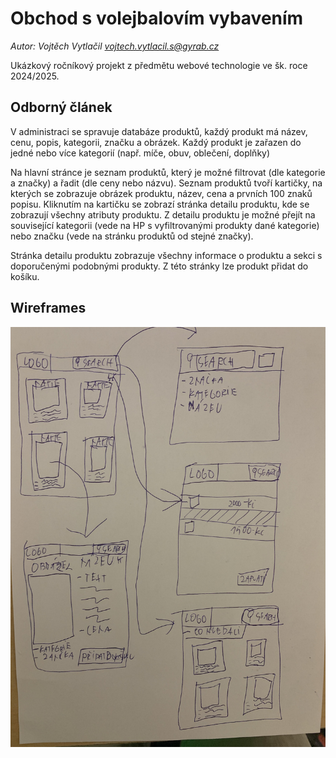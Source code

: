 # Obchod s volejbalovím vybavením

*Autor: Vojtěch Vytlačil vojtech.vytlacil.s@gyrab.cz*

Ukázkový ročníkový projekt z předmětu webové technologie ve šk. roce 2024/2025.

## Odborný článek

V administraci se spravuje databáze produktů, každý produkt má název, cenu, popis, kategorii, značku a obrázek. Každý produkt je zařazen do jedné nebo více kategorií (např. míče, obuv, oblečení, doplňky)


Na hlavní stránce je seznam produktů, který je možné filtrovat (dle kategorie a značky) a řadit (dle ceny nebo názvu). Seznam produktů tvoří kartičky, na kterých se zobrazuje obrázek produktu, název, cena a prvních 100 znaků popisu. Kliknutím na kartičku se zobrazí stránka detailu produktu, kde se zobrazují všechny atributy produktu. Z detailu produktu je možné přejít na související kategorii (vede na HP s vyfiltrovanými produkty dané kategorie) nebo značku (vede na stránku produktů od stejné značky).

Stránka detailu produktu zobrazuje všechny informace o produktu a sekci s doporučenými podobnými produkty. Z této stránky lze produkt přidat do košíku.

## Wireframes

![wireframe](wiriframe.jpg)
